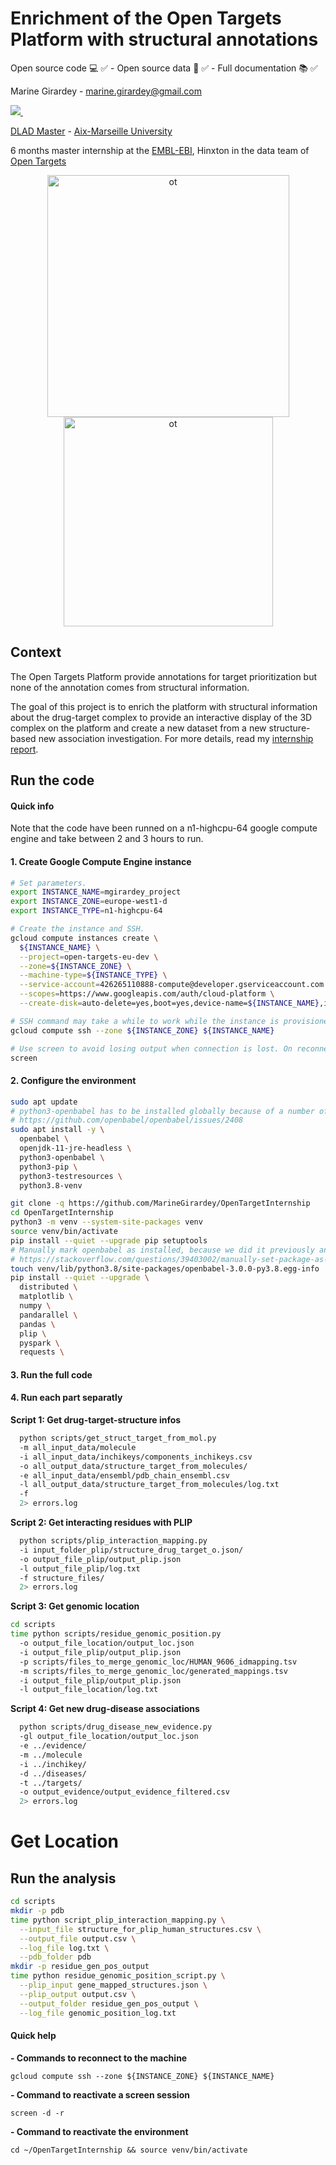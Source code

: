 # Enrichment of the Open Targets Platform with structural annotations

Open source code :computer:	:white_check_mark:	- Open source data :dna: :white_check_mark:	- Full documentation :books: :white_check_mark:	

Marine Girardey - marine.girardey@gmail.com

<a href="https://www.linkedin.com/in/marine-girardey/">
  <img src="https://img.shields.io/badge/linkedin-%230077B5.svg?&style=for-the-badge&logo=linkedin&logoColor=white" />
</a>&nbsp;&nbsp;

[DLAD Master](https://formations.univ-amu.fr/fr/master/5SBI/PRSBI5AB) - [Aix-Marseille University](https://www.univ-amu.fr/en)

6 months master internship at the [EMBL-EBI](https://www.ebi.ac.uk/), Hinxton in the data team of [Open Targets](https://www.opentargets.org/)

<p align='center'>
  <img width="387" alt="ot" src="https://user-images.githubusercontent.com/77064839/176146051-e7d298d7-7863-4a12-978f-6514f6cd8eb3.png">
  <img width="335" alt="ot" src="https://user-images.githubusercontent.com/77064839/176423103-8755774d-af4c-4997-8804-5ae0854d1096.png">
</p>

## Context

The Open Targets Platform provide annotations for target prioritization but none of the annotation comes from structural information.

The goal of this project is to enrich the platform with structural information about the drug-target complex to provide an interactive display 
of the 3D complex on the platform and create a new dataset from a new structure-based new association investigation.
For more details, read my [internship report]().

## Run the code

#### Quick info

Note that the code have been runned on a n1-highcpu-64 google compute engine and take between 2 and 3 hours to run.

#### 1. Create Google Compute Engine instance

```bash
# Set parameters.
export INSTANCE_NAME=mgirardey_project
export INSTANCE_ZONE=europe-west1-d
export INSTANCE_TYPE=n1-highcpu-64

# Create the instance and SSH.
gcloud compute instances create \
  ${INSTANCE_NAME} \
  --project=open-targets-eu-dev \
  --zone=${INSTANCE_ZONE} \
  --machine-type=${INSTANCE_TYPE} \
  --service-account=426265110888-compute@developer.gserviceaccount.com \
  --scopes=https://www.googleapis.com/auth/cloud-platform \
  --create-disk=auto-delete=yes,boot=yes,device-name=${INSTANCE_NAME},image=projects/ubuntu-os-cloud/global/images/ubuntu-2004-focal-v20210927,mode=rw,size=2000,type=projects/open-targets-eu-dev/zones/europe-west1-d/diskTypes/pd-balanced

# SSH command may take a while to work while the instance is provisioned and configured.
gcloud compute ssh --zone ${INSTANCE_ZONE} ${INSTANCE_NAME}

# Use screen to avoid losing output when connection is lost. On reconnect, the session can be restored with calling `screen -d -r`.
screen
```

#### 2. Configure the environment

```bash
sudo apt update
# python3-openbabel has to be installed globally because of a number of errors in the current PIP packaging
# https://github.com/openbabel/openbabel/issues/2408
sudo apt install -y \
  openbabel \
  openjdk-11-jre-headless \
  python3-openbabel \
  python3-pip \
  python3-testresources \
  python3.8-venv

git clone -q https://github.com/MarineGirardey/OpenTargetInternship
cd OpenTargetInternship
python3 -m venv --system-site-packages venv
source venv/bin/activate
pip install --quiet --upgrade pip setuptools
# Manually mark openbabel as installed, because we did it previously and we don't want pip to try to install the broken PyPi version
# https://stackoverflow.com/questions/39403002/manually-set-package-as-installed-in-python-pip
touch venv/lib/python3.8/site-packages/openbabel-3.0.0-py3.8.egg-info
pip install --quiet --upgrade \
  distributed \
  matplotlib \
  numpy \
  pandarallel \
  pandas \
  plip \
  pyspark \
  requests \
```

#### 3. Run the full code


#### 4. Run each part separatly

**Script 1: Get drug-target-structure infos**
```bash
  python scripts/get_struct_target_from_mol.py
  -m all_input_data/molecule
  -i all_input_data/inchikeys/components_inchikeys.csv
  -o all_output_data/structure_target_from_molecules/
  -e all_input_data/ensembl/pdb_chain_ensembl.csv
  -l all_output_data/structure_target_from_molecules/log.txt
  -f 
  2> errors.log
```

**Script 2: Get interacting residues with PLIP**
```bash
  python scripts/plip_interaction_mapping.py
  -i input_folder_plip/structure_drug_target_o.json/
  -o output_file_plip/output_plip.json
  -l output_file_plip/log.txt
  -f structure_files/ 
  2> errors.log
```

**Script 3: Get genomic location**
```bash
cd scripts
time python scripts/residue_genomic_position.py 
  -o output_file_location/output_loc.json
  -i output_file_plip/output_plip.json 
  -p scripts/files_to_merge_genomic_loc/HUMAN_9606_idmapping.tsv
  -m scripts/files_to_merge_genomic_loc/generated_mappings.tsv
  -i output_file_plip/output_plip.json
  -l output_file_location/log.txt
```

**Script 4: Get new drug-disease associations**
```bash
  python scripts/drug_disease_new_evidence.py
  -gl output_file_location/output_loc.json
  -e ../evidence/
  -m ../molecule
  -i ../inchikey/
  -d ../diseases/
  -t ../targets/
  -o output_evidence/output_evidence_filtered.csv
  2> errors.log
```

# Get Location

## Run the analysis
```bash
cd scripts
mkdir -p pdb
time python script_plip_interaction_mapping.py \
  --input_file structure_for_plip_human_structures.csv \
  --output_file output.csv \
  --log_file log.txt \
  --pdb_folder pdb
mkdir -p residue_gen_pos_output
time python residue_genomic_position_script.py \
  --plip_input gene_mapped_structures.json \
  --plip_output output.csv \
  --output_folder residue_gen_pos_output \
  --log_file genomic_position_log.txt
```

#### Quick help

**- Commands to reconnect to the machine**

`gcloud compute ssh --zone ${INSTANCE_ZONE} ${INSTANCE_NAME}`

**- Command to reactivate a screen session**

`screen -d -r`

**- Command to reactivate the environment**

`cd ~/OpenTargetInternship && source venv/bin/activate`
